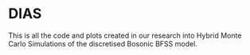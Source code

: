 # DIAS

This is all the code and plots created in our research into Hybrid Monte Carlo Simulations of the discretised Bosonic BFSS model.

